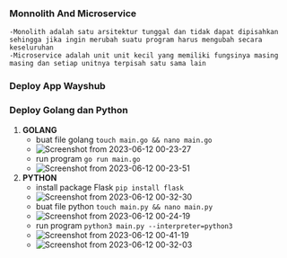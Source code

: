 ### Monnolith And Microservice
    -Monolith adalah satu arsitektur tunggal dan tidak dapat dipisahkan sehingga jika ingin merubah suatu program harus mengubah secara keseluruhan
    -Microservice adalah unit unit kecil yang memiliki fungsinya masing masing dan setiap unitnya terpisah satu sama lain
### Deploy App Wayshub
### Deploy Golang dan Python
1. **GOLANG**
    - buat file golang ```touch main.go && nano main.go```
    - ![Screenshot from 2023-06-12 00-23-27](https://github.com/galantixa/devops17-dumbways-galantixa/assets/92994294/fc4973e8-1918-4936-9f24-8ecfa17fb747)
    - run program ```go run main.go```
    - ![Screenshot from 2023-06-12 00-23-51](https://github.com/galantixa/devops17-dumbways-galantixa/assets/92994294/b4d73b53-81c6-4047-a0c3-92d08b2d3899)
2. **PYTHON**
    - install package Flask ```pip install flask```
    - ![Screenshot from 2023-06-12 00-32-30](https://github.com/galantixa/devops17-dumbways-galantixa/assets/92994294/bbdd078b-94c6-4c70-bb2a-a6213b8bf77b)
    - buat file python ```touch main.py && nano main.py```
    - ![Screenshot from 2023-06-12 00-24-19](https://github.com/galantixa/devops17-dumbways-galantixa/assets/92994294/8f06c70e-2a6c-4d25-ab7c-fa8766b680c0)
    - run program ```python3 main.py --interpreter=python3```
    - ![Screenshot from 2023-06-12 00-41-19](https://github.com/galantixa/devops17-dumbways-galantixa/assets/92994294/5b4bd358-ddb3-4110-80be-e457db633fad)
    - ![Screenshot from 2023-06-12 00-32-03](https://github.com/galantixa/devops17-dumbways-galantixa/assets/92994294/48a7dbc6-1764-424b-82cc-a400f0d11662)


